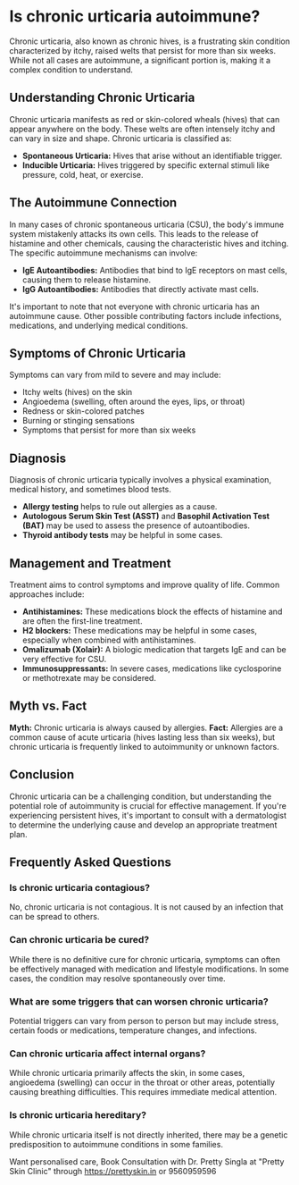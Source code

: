 # Is chronic urticaria autoimmune?

Chronic urticaria, also known as chronic hives, is a frustrating skin condition characterized by itchy, raised welts that persist for more than six weeks. While not all cases are autoimmune, a significant portion is, making it a complex condition to understand.

## Understanding Chronic Urticaria

Chronic urticaria manifests as red or skin-colored wheals (hives) that can appear anywhere on the body. These welts are often intensely itchy and can vary in size and shape. Chronic urticaria is classified as:

*   **Spontaneous Urticaria:** Hives that arise without an identifiable trigger.
*   **Inducible Urticaria:** Hives triggered by specific external stimuli like pressure, cold, heat, or exercise.

## The Autoimmune Connection

In many cases of chronic spontaneous urticaria (CSU), the body's immune system mistakenly attacks its own cells. This leads to the release of histamine and other chemicals, causing the characteristic hives and itching. The specific autoimmune mechanisms can involve:

*   **IgE Autoantibodies:** Antibodies that bind to IgE receptors on mast cells, causing them to release histamine.
*   **IgG Autoantibodies:** Antibodies that directly activate mast cells.

It's important to note that not everyone with chronic urticaria has an autoimmune cause. Other possible contributing factors include infections, medications, and underlying medical conditions.

## Symptoms of Chronic Urticaria

Symptoms can vary from mild to severe and may include:

*   Itchy welts (hives) on the skin
*   Angioedema (swelling, often around the eyes, lips, or throat)
*   Redness or skin-colored patches
*   Burning or stinging sensations
*   Symptoms that persist for more than six weeks

## Diagnosis

Diagnosis of chronic urticaria typically involves a physical examination, medical history, and sometimes blood tests.

*   **Allergy testing** helps to rule out allergies as a cause.
*   **Autologous Serum Skin Test (ASST)** and **Basophil Activation Test (BAT)** may be used to assess the presence of autoantibodies.
*   **Thyroid antibody tests** may be helpful in some cases.

## Management and Treatment

Treatment aims to control symptoms and improve quality of life. Common approaches include:

*   **Antihistamines:** These medications block the effects of histamine and are often the first-line treatment.
*   **H2 blockers:** These medications may be helpful in some cases, especially when combined with antihistamines.
*   **Omalizumab (Xolair):** A biologic medication that targets IgE and can be very effective for CSU.
*   **Immunosuppressants:** In severe cases, medications like cyclosporine or methotrexate may be considered.

## Myth vs. Fact

**Myth:** Chronic urticaria is always caused by allergies.
**Fact:** Allergies are a common cause of acute urticaria (hives lasting less than six weeks), but chronic urticaria is frequently linked to autoimmunity or unknown factors.

## Conclusion

Chronic urticaria can be a challenging condition, but understanding the potential role of autoimmunity is crucial for effective management. If you're experiencing persistent hives, it's important to consult with a dermatologist to determine the underlying cause and develop an appropriate treatment plan.

## Frequently Asked Questions

### Is chronic urticaria contagious?

No, chronic urticaria is not contagious. It is not caused by an infection that can be spread to others.

### Can chronic urticaria be cured?

While there is no definitive cure for chronic urticaria, symptoms can often be effectively managed with medication and lifestyle modifications. In some cases, the condition may resolve spontaneously over time.

### What are some triggers that can worsen chronic urticaria?

Potential triggers can vary from person to person but may include stress, certain foods or medications, temperature changes, and infections.

### Can chronic urticaria affect internal organs?

While chronic urticaria primarily affects the skin, in some cases, angioedema (swelling) can occur in the throat or other areas, potentially causing breathing difficulties. This requires immediate medical attention.

### Is chronic urticaria hereditary?

While chronic urticaria itself is not directly inherited, there may be a genetic predisposition to autoimmune conditions in some families.

Want personalised care, Book Consultation with Dr. Pretty Singla at "Pretty Skin Clinic" through https://prettyskin.in or 9560959596
